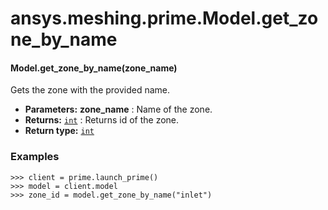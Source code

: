 # ansys.meshing.prime.Model.get_zone_by_name

#### Model.get_zone_by_name(zone_name)

Gets the zone with the provided name.

* **Parameters:**
  **zone_name**
  : Name of the zone.
* **Returns:**
  [`int`](https://docs.python.org/3.11/library/functions.html#int)
  : Returns id of the zone.
* **Return type:**
  [`int`](https://docs.python.org/3.11/library/functions.html#int)

### Examples

```pycon
>>> client = prime.launch_prime()
>>> model = client.model
>>> zone_id = model.get_zone_by_name("inlet")
```

<!-- !! processed by numpydoc !! -->
